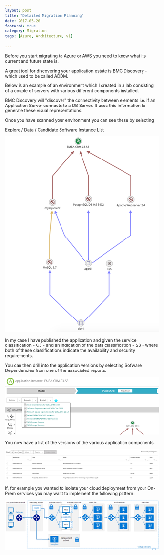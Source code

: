 ```yaml
---
layout: post
title: "Detailed Migration Planning"
date: 2017-05-20
featured: true
category: Migration
tags: [Azure, Architecture, v1]

---
```

Before you start migrating to Azure or AWS you need to know what its current and future state is.

A great tool for discovering your application estate is BMC Discovery - which used to be called ADDM.

Below is an example of an environment which I created in a lab consisting of a couple of servers with various different components installed.

BMC Discovery will "discover" the connectivity between elements i.e. if an Application Server connects to a DB Server.  It uses this information to generate these visual representations.

Once you have scanned your environment you can see these by selecting

Explore / Data / Candidate Software Instance List

![](/images/BMC-Discover-Application-01.png)

In my case I have published the application and given the service classification - C3 - and an indication of the data classification - S3 - where both of these classifications indicate the availability and security requirements.

You can then drill into the application versions by selecting Sofware Dependencies from one of the associated reports:

![](/images/BMC-Discover-Application-01.1.png)

You now have a list of the versions of the various application components

![](/images/BMC-Discover-Application-02.png)

If, for example you wanted to isolate your cloud deployment from your On-Prem services you may want to implement the following pattern:

![](/images/Reference-Architecture-Azure-Dmz-Private.png)

